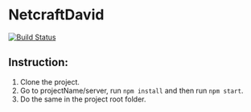# NetcraftDavid

[![Build Status][travis-image]][travis-url]

## Instruction:
1. Clone the project.
2. Go to projectName/server, run ```npm install``` and then run ```npm start```.
3. Do the same in the project root folder.

[travis-image]: https://travis-ci.org/DavidBronfen/test.svg?branch=master
[travis-url]: https://travis-ci.org/DavidBronfen/test
